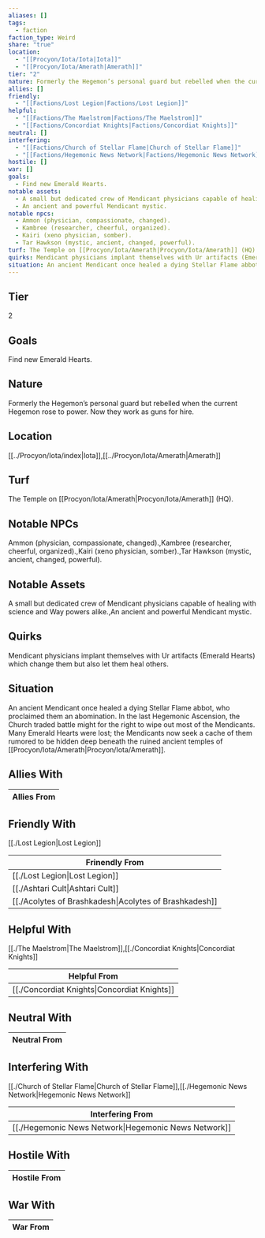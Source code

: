```yaml
---
aliases: []
tags:
  - faction
faction_type: Weird
share: "true"
location:
  - "[[Procyon/Iota/Iota|Iota]]"
  - "[[Procyon/Iota/Amerath|Amerath]]"
tier: "2"
nature: Formerly the Hegemon’s personal guard but rebelled when the current Hegemon rose to power. Now they work as guns for hire.
allies: []
friendly:
  - "[[Factions/Lost Legion|Factions/Lost Legion]]"
helpful:
  - "[[Factions/The Maelstrom|Factions/The Maelstrom]]"
  - "[[Factions/Concordiat Knights|Factions/Concordiat Knights]]"
neutral: []
interfering:
  - "[[Factions/Church of Stellar Flame|Church of Stellar Flame]]"
  - "[[Factions/Hegemonic News Network|Factions/Hegemonic News Network]]"
hostile: []
war: []
goals:
  - Find new Emerald Hearts.
notable assets:
  - A small but dedicated crew of Mendicant physicians capable of healing with science and Way powers alike.
  - An ancient and powerful Mendicant mystic.
notable npcs:
  - Ammon (physician, compassionate, changed).
  - Kambree (researcher, cheerful, organized).
  - Kairi (xeno physician, somber).
  - Tar Hawkson (mystic, ancient, changed, powerful).
turf: The Temple on [[Procyon/Iota/Amerath|Procyon/Iota/Amerath]] (HQ).
quirks: Mendicant physicians implant themselves with Ur artifacts (Emerald Hearts) which change them but also let them heal others.
situation: An ancient Mendicant once healed a dying Stellar Flame abbot, who proclaimed them an abomination. In the last Hegemonic Ascension, the Church traded battle might for the right to wipe out most of the Mendicants. Many Emerald Hearts were lost; the Mendicants now seek a cache of them rumored to be hidden deep beneath the ruined ancient temples of [[Procyon/Iota/Amerath|Procyon/Iota/Amerath]].
---
```

## Tier

2

## Goals

Find new Emerald Hearts.

## Nature

Formerly the Hegemon’s personal guard but rebelled when the current Hegemon rose to power. Now they work as guns for hire.

## Location

[[../Procyon/Iota/index|Iota]],[[../Procyon/Iota/Amerath|Amerath]]

## Turf

The Temple on [[Procyon/Iota/Amerath|Procyon/Iota/Amerath]] (HQ).

## Notable NPCs

Ammon (physician, compassionate, changed).,Kambree (researcher, cheerful, organized).,Kairi (xeno physician, somber).,Tar Hawkson (mystic, ancient, changed, powerful).

## Notable Assets

A small but dedicated crew of Mendicant physicians capable of healing with science and Way powers alike.,An ancient and powerful Mendicant mystic.

## Quirks

Mendicant physicians implant themselves with Ur artifacts (Emerald Hearts) which change them but also let them heal others.

## Situation

An ancient Mendicant once healed a dying Stellar Flame abbot, who proclaimed them an abomination. In the last Hegemonic Ascension, the Church traded battle might for the right to wipe out most of the Mendicants. Many Emerald Hearts were lost; the Mendicants now seek a cache of them rumored to be hidden deep beneath the ruined ancient temples of [[Procyon/Iota/Amerath|Procyon/Iota/Amerath]].

## Allies With



| Allies From |
| ----------- |


## Friendly With

[[./Lost Legion|Lost Legion]]

| Frinendly From                                                   |
| ---------------------------------------------------------------- |
| [[./Lost Legion\|Lost Legion]]                         |
| [[./Ashtari Cult\|Ashtari Cult]]                       |
| [[./Acolytes of Brashkadesh\|Acolytes of Brashkadesh]] |


## Helpful With

[[./The Maelstrom|The Maelstrom]],[[./Concordiat Knights|Concordiat Knights]]

| Helpful From                                           |
| ------------------------------------------------------ |
| [[./Concordiat Knights\|Concordiat Knights]] |


## Neutral With




| Neutral From |
| ------------ |



## Interfering With

[[./Church of Stellar Flame|Church of Stellar Flame]],[[./Hegemonic News Network|Hegemonic News Network]]


| Interfering From                                               |
| -------------------------------------------------------------- |
| [[./Hegemonic News Network\|Hegemonic News Network]] |



## Hostile With




| Hostile From |
| ------------ |



## War With



| War From |
| -------- |

